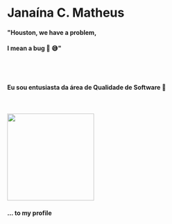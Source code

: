 #  Janaína C. Matheus


#### "Houston, we have a problem,
####  I mean a bug 🐛 😅"
<br />
<br />

####  Eu sou entusiasta da área de **Qualidade de Software** 💖

<br />
<br />


<img src= "https://github.com/crisjanaina/crisjanaina/assets/29989611/89abf73f-46e5-4b52-9b3e-ded9e59a5495" width="200" height="200">

#### ... **to my profile**
<!--
**crisjanaina/crisjanaina** is a ✨ _special_ ✨ repository because its `README.md` (this file) appears on your GitHub profile.

Here are some ideas to get you started:

- 🔭 I’m currently working on ...
- 🌱 I’m currently learning ...
- 👯 I’m looking to collaborate on ...
- 🤔 I’m looking for help with ...
- 💬 Ask me about ...
- 📫 How to reach me: ...
- 😄 Pronouns: ...
- ⚡ Fun fact: ...
-->
